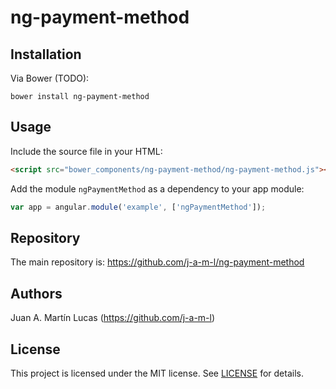 # ng-payment-method

## Installation

Via Bower (TODO):

```shell
bower install ng-payment-method
```

## Usage

Include the source file in your HTML:

```html
<script src="bower_components/ng-payment-method/ng-payment-method.js"></script>
```

Add the module `ngPaymentMethod` as a dependency to your app module:

```js
var app = angular.module('example', ['ngPaymentMethod']);
```

## Repository

The main repository is: https://github.com/j-a-m-l/ng-payment-method

## Authors

Juan A. Martín Lucas (https://github.com/j-a-m-l)

## License

This project is licensed under the MIT license. See [LICENSE](https://github.com/j-a-m-l/ng-payment-method/blob/master/LICENSE) for details.
